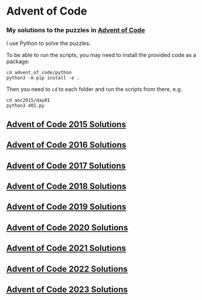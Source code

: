 # Advent of Code
### My solutions to the puzzles in [Advent of Code](https://adventofcode.com/)

I use Python to solve the puzzles.

To be able to run the scripts, you may need to install the provided code as a package:

```
cd advent_of_code/python
python3 -m pip install -e .
```
Then you need to `cd` to each folder and run the scripts from there, e.g.
```
cd aoc2015/day01
python3 d01.py
```

## [Advent of Code 2015 Solutions](./python/aoc2015/README.md)
## [Advent of Code 2016 Solutions](./python/aoc2016/README.md)
## [Advent of Code 2017 Solutions](./python/aoc2017/README.md)
## [Advent of Code 2018 Solutions](./python/aoc2018/README.md)
## [Advent of Code 2019 Solutions](./python/aoc2019/README.md)
## [Advent of Code 2020 Solutions](./python/aoc2020/README.md)
## [Advent of Code 2021 Solutions](./python/aoc2021/README.md)
## [Advent of Code 2022 Solutions](./python/aoc2022/README.md)
## [Advent of Code 2023 Solutions](./python/aoc2023/README.md)